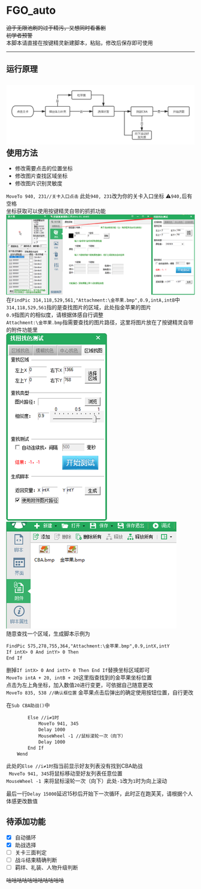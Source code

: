 # FGO_auto
~~迫于无限池刷的过于精污，又想同时看番剧~~  
~~初学者预警~~  
本脚本请直接在按键精灵新建脚本，粘贴，修改后保存即可使用  
***
运行原理
------
![](https://github.com/HellSakura/FGO_auto/blob/master/images/FlowChart.png)
使用方法
-------
* 修改需要点击的位置坐标  
* 修改图片查找区域坐标  
* 修改图片识别灵敏度  

`MoveTo 940, 231//关卡入口点击`
此处`940, 231`改为你的关卡入口坐标  ⚠️`940,`后有空格  
坐标获取可以使用按键精灵自带的抓抓功能  
![](https://github.com/HellSakura/FGO_auto/blob/master/images/tools.png)  
在`FindPic 314,118,529,561,"Attachment:\金苹果.bmp",0.9,intA,intB`中  
`314,118,529,561`指的是查找图片的区域，此处指金苹果的图片  
`0.9`指图片的相似度，请根据体感自行调整  
`Attachment:\金苹果.bmp`指需要查找的图片路径，这里将图片放在了按键精灵自带的附件功能里  
![](https://github.com/HellSakura/FGO_auto/blob/master/images/findpic.png)
![](https://github.com/HellSakura/FGO_auto/blob/master/images/attachments.png)  
随意查找一个区域，生成脚本示例为  
```
FindPic 575,278,755,364,"Attachment:\金苹果.bmp",0.9,intX,intY
If intX> 0 And intY> 0 Then
End If
```
删掉`If intX> 0 And intY> 0 Then End If`替换坐标区域即可  
`MoveTo intA + 20, intB + 20`这里指查找到的金苹果坐标位置  
点击为左上角坐标，加入数值`20`进行变更，可依据自己随意更改  
`MoveTo 835, 538 //确认框位置` 金苹果点击后弹出的确定使用按钮位置，自行更改  

在`Sub CBA助战()`中
```
        Else //i≠1时
            MoveTo 941, 345
            Delay 1000
            MouseWheel -1 //鼠标滚轮一次（向下）
            Delay 1000
        End If
    Wend
```  
此处的`Else //i≠1时`指当前显示好友列表没有找到CBA助战  
` MoveTo 941, 345`将鼠标移动至好友列表任意位置  
`MouseWheel -1 `来将鼠标滚轮一次（向下）此处`-1`改为`1`时为向上滚动  

最后一行`Delay 15000`延迟15秒后开始下一次循环，此时正在跑芙芙，请根据个人体感更改数值  

待添加功能
---------
- [x] 自动循环
- [x] 助战选择
- [ ] 关卡三面判定
- [ ] 战斗结束精确判断
- [ ] 羁绊、礼装、人物升级判断

~~咕咕咕咕咕咕咕咕咕咕咕~~



